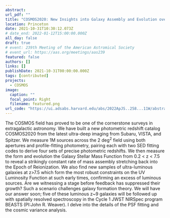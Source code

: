 ```yaml
---
abstract: 
url_pdf: ""
title: "COSMOS2020: New Insights into Galaxy Assembly and Evolution over the first 10 Billion Years"
location: Princeton 
date: 2021-10-31T10:30:12.073Z
# date_end: 2022-01-12T15:00:00.000Z
all_day: false
draft: true
# event: 239th Meeting of the American Astromical Society
# event_url: https://aas.org/meetings/aas239
featured: false
authors: []
links: []
publishDate: 2021-10-31T00:00:00.000Z
tags: [contributed]
projects:
  - COSMOS
image:
  caption: ""
  focal_point: Right
  filename: featured.png
url_code: "https://ui.adsabs.harvard.edu/abs/2022ApJS..258...11W/abstract"
---
```

The COSMOS field has proved to be one of the cornerstone surveys in extragalactic astronomy. We have built a new photometric redshift catalog COSMOS2020 from the latest ultra-deep imaging from Subaru, VISTA, and Spitzer. We measure 1M sources across the 2 deg$^2$ field using both apertures and profile-fitting photometry, pairing each with two SED fitting codes to derive four sets of precise photometric redshifts. We then measure the form and evolution the Galaxy Stellar Mass Function from 0.2 < z < 7.5 to reveal a strikingly constant rate of mass assembly stretching back into the Epoch of Reionization. We also find new samples of ultra-luminous galaxies at z>7.5 which form the most robust constraints on the UV Luminosity Function at such early times, confirming an excess of luminous sources. Are we witnessing a stage before feedback has suppressed their growth? Such a scenario challenges galaxy formation theory. We will have our answer soon; five of these luminous z~9 galaxies will be followed up with spatially resolved spectroscopy in the Cycle 1 JWST NIRSpec program BEASTS (PI:John R. Weaver). I delve into the details of the PSF fitting and the cosmic variance analysis.